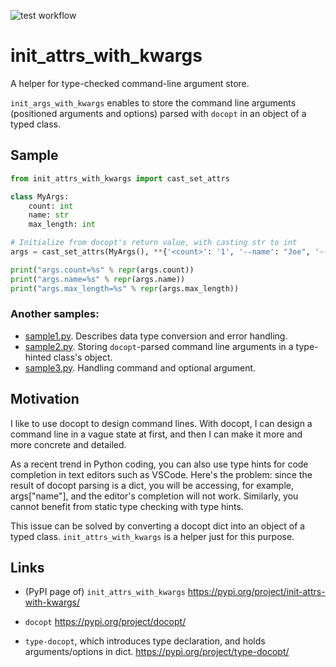 ![test workflow](https://github.com/tos-kamiya/init_attrs_with_kwargs/workflows/Tests/badge.svg)

init_attrs_with_kwargs
======================

A helper for type-checked command-line argument store.

`init_args_with_kwargs` enables to store the command line arguments (positioned arguments and options) parsed with `docopt` in an object of a typed class.

## Sample

```python
from init_attrs_with_kwargs import cast_set_attrs

class MyArgs:
    count: int
    name: str
    max_length: int

# Initialize from docopt's return value, with casting str to int
args = cast_set_attrs(MyArgs(), **{'<count>': '1', '--name': "Joe", '--max-length': '100'})

print("args.count=%s" % repr(args.count))
print("args.name=%s" % repr(args.name))
print("args.max_length=%s" % repr(args.max_length))
```

### Another samples:

* [sample1.py](https://github.com/tos-kamiya/init_attrs_with_kwargs/blob/main/sample1.py). Describes data type conversion and error handling.
* [sample2.py](https://github.com/tos-kamiya/init_attrs_with_kwargs/blob/main/sample2.py). Storing `docopt`-parsed command line arguments in a type-hinted class's object.
* [sample3.py](https://github.com/tos-kamiya/init_attrs_with_kwargs/blob/main/sample3.py). Handling command and optional argument.

## Motivation

I like to use docopt to design command lines.
With docopt, I can design a command line in a vague state at first, and then I can make it more and more concrete and detailed.

As a recent trend in Python coding, you can also use type hints for code completion in text editors such as VSCode.
Here's the problem: since the result of docopt parsing is a dict, you will be accessing, for example, args["name"], and the editor's completion will not work. Similarly, you cannot benefit from static type checking with type hints.

This issue can be solved by converting a docopt dict into an object of a typed class.
`init_attrs_with_kwargs` is a helper just for this purpose.

## Links

* (PyPI page of) `init_attrs_with_kwargs` https://pypi.org/project/init-attrs-with-kwargs/
* `docopt` https://pypi.org/project/docopt/

* `type-docopt`, which introduces type declaration, and holds arguments/options in dict. https://pypi.org/project/type-docopt/


